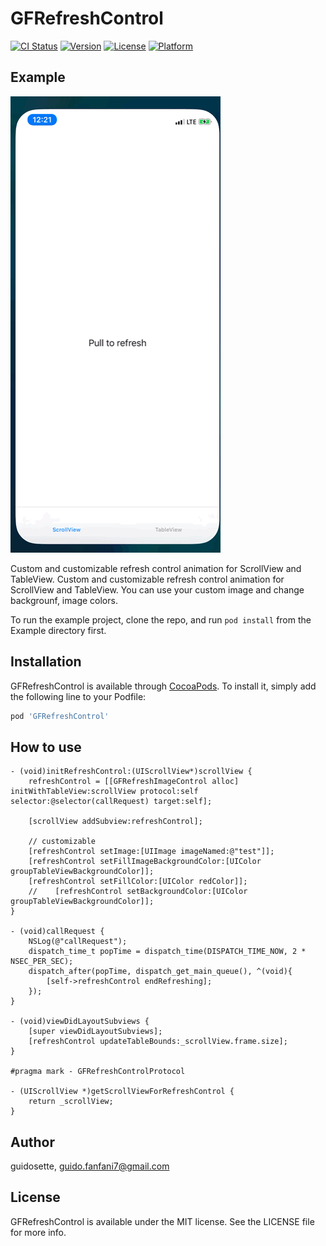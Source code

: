 # GFRefreshControl

[![CI Status](https://img.shields.io/travis/guidosette/GFRefreshControl.svg?style=flat)](https://travis-ci.org/guidosette/GFRefreshControl)
[![Version](https://img.shields.io/cocoapods/v/GFRefreshControl.svg?style=flat)](https://cocoapods.org/pods/GFRefreshControl)
[![License](https://img.shields.io/cocoapods/l/GFRefreshControl.svg?style=flat)](https://cocoapods.org/pods/GFRefreshControl)
[![Platform](https://img.shields.io/cocoapods/p/GFRefreshControl.svg?style=flat)](https://cocoapods.org/pods/GFRefreshControl)

## Example

![Alt Text](https://github.com/guidosette/GFRefreshControl/blob/master/photo.gif)

Custom and customizable refresh control animation for ScrollView and TableView.
Custom and customizable refresh control animation for ScrollView and TableView.
You can use your custom image and change backgrounf, image colors.

To run the example project, clone the repo, and run `pod install` from the Example directory first.

## Installation

GFRefreshControl is available through [CocoaPods](https://cocoapods.org). To install
it, simply add the following line to your Podfile:

```ruby
pod 'GFRefreshControl'
```

## How to use
	- (void)initRefreshControl:(UIScrollView*)scrollView {
		refreshControl = [[GFRefreshImageControl alloc] initWithTableView:scrollView protocol:self selector:@selector(callRequest) target:self];

		[scrollView addSubview:refreshControl];
		
		// customizable
		[refreshControl setImage:[UIImage imageNamed:@"test"]];
		[refreshControl setFillImageBackgroundColor:[UIColor groupTableViewBackgroundColor]];
		[refreshControl setFillColor:[UIColor redColor]];
		//    [refreshControl setBackgroundColor:[UIColor groupTableViewBackgroundColor]];
	}
	
	- (void)callRequest {
		NSLog(@"callRequest");
		dispatch_time_t popTime = dispatch_time(DISPATCH_TIME_NOW, 2 * NSEC_PER_SEC);
		dispatch_after(popTime, dispatch_get_main_queue(), ^(void){
			[self->refreshControl endRefreshing];
		});
	}

	- (void)viewDidLayoutSubviews {
		[super viewDidLayoutSubviews];
		[refreshControl updateTableBounds:_scrollView.frame.size];
	}

	#pragma mark - GFRefreshControlProtocol

	- (UIScrollView *)getScrollViewForRefreshControl {
		return _scrollView;
	}

## Author

guidosette, guido.fanfani7@gmail.com

## License

GFRefreshControl is available under the MIT license. See the LICENSE file for more info.
